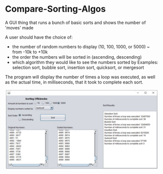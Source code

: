 # Compare-Sorting-Algos
A GUI thing that runs a bunch of basic sorts and shows the number of 'moves' made


A user should have the choice of:
- the number of random numbers to display (10, 100, 1000, or 5000) ~ from -10k to +10k
- the order the numbers will be sorted in (ascending, descending)
- which algorithm they would like to see the numbers sorted by
Examples: selection sort, bubble sort, insertion sort, quicksort, or mergesort

The program will display the number of times a loop was executed, as well as the actual time, in milliseconds, that it took to complete each sort.

![](sortingEffDemo.PNG)
